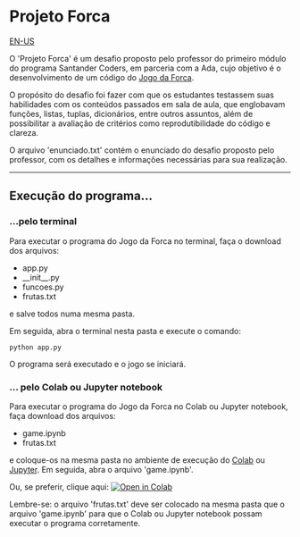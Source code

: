 # Projeto Forca

[EN-US](https://github.com/Luizfelz/forca-desafio-santander-coders/blob/main/README_EN-US.md)

O 'Projeto Forca' é um desafio proposto pelo professor do primeiro módulo do programa Santander Coders, em parceria com a Ada, cujo objetivo é o desenvolvimento de um código do [Jogo da Forca](https://pt.wikipedia.org/wiki/Jogo_da_forca).

O propósito do desafio foi fazer com que os estudantes testassem suas habilidades com os conteúdos passados em sala de aula, que englobavam funções, listas, tuplas, dicionários, entre outros assuntos, além de possibilitar a avaliação de critérios como reprodutibilidade do código e clareza.

O arquivo 'enunciado.txt' contém o enunciado do desafio proposto pelo professor, com os detalhes e informações necessárias para sua realização.

---

## Execução do programa...

### ...pelo terminal

Para executar o programa do Jogo da Forca no terminal, faça o download dos arquivos:

- app.py
- \_\_init\_\_.py
- funcoes.py
- frutas.txt

e salve todos numa mesma pasta.

Em seguida, abra o terminal nesta pasta e execute o comando:

```
python app.py
```

O programa será executado e o jogo se iniciará.

### ... pelo Colab ou Jupyter notebook

Para executar o programa do Jogo da Forca no Colab ou Jupyter notebook, faça download dos arquivos:

- game.ipynb
- frutas.txt

e coloque-os na mesma pasta no ambiente de execução do [Colab](https://colab.research.google.com/?utm_source=scs-index) ou [Jupyter](https://jupyter.org/try-jupyter/retro/notebooks/?path=notebooks/Intro.ipynb). Em seguida, abra o arquivo 'game.ipynb'.

Ou, se preferir, clique aqui: [![Open in Colab](https://colab.research.google.com/assets/colab-badge.svg)](https://colab.research.google.com/github/Luizfelz/forca-desafio-santander-coders/blob/main/game.ipynb)

Lembre-se: o arquivo 'frutas.txt' deve ser colocado na mesma pasta que o arquivo 'game.ipynb' para que o Colab ou Jupyter notebook possam executar o programa corretamente.
